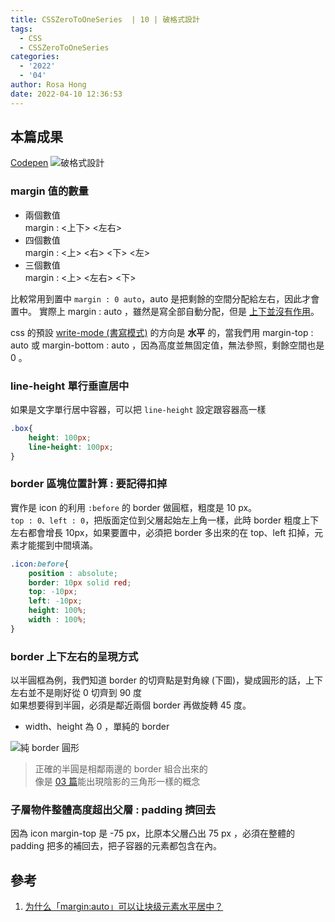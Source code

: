 ```yaml
---
title: CSSZeroToOneSeries  | 10 | 破格式設計
tags:
  - CSS
  - CSSZeroToOneSeries
categories:
  - '2022'
  - '04'
author: Rosa Hong
date: 2022-04-10 12:36:53
---
```


## 本篇成果
[Codepen](https://codepen.io/shan473/pen/QWOZgzP)
![破格式設計](https://dsm01pap006files.storage.live.com/y4mc1SNrsZu-Jd9u35WNRJfQgL79lh5rKUE-T708KZoUgmfj1e0iFbqwtXItGPmNayXFew5OcaISpno8uR1h5a0KOuWpfs9NvwytLMedU4ijzl-h2mJT3AKapQU7kA5rNBSPp_QOV-6viFwczOvlSgU65TDbCQlby6ccQSZ4Rvcith2HND8fQOqhBUHkD3FrJAo?width=1024&height=586&cropmode=none)

<!-- more -->
### margin 值的數量
- 兩個數值  
	margin : <上下>  <左右>
- 四個數值  
	margin : <上> <右> <下> <左>
- 三個數值  
	margin : <上> <左右> <下>

比較常用到置中 `margin : 0 auto`，auto 是把剩餘的空間分配給左右，因此才會置中。
實際上 margin : auto ，雖然是寫全部自動分配，但是 [上下並沒有作用](https://www.zhihu.com/question/21644198)。  


css 的預設 [write-mode (書寫模式)](https://developer.mozilla.org/zh-CN/docs/Web/CSS/writing-mode) 的方向是 **水平** 的，當我們用 margin-top : auto 或 margin-bottom : auto ，因為高度並無固定值，無法參照，剩餘空間也是 0 。

### line-height 單行垂直居中
如果是文字單行居中容器，可以把 `line-height` 設定跟容器高一樣  

```css
.box{
	height: 100px;
	line-height: 100px;
}
```

### border 區塊位置計算 : 要記得扣掉
實作是 icon 的利用 `:before` 的 border 做圓框，粗度是 10 px。      
`top : 0、left : 0`，把版面定位到父層起始左上角一樣，此時 border 粗度上下左右都會增長 10px，如果要置中，必須把 border 多出來的在 top、left 扣掉，元素才能擺到中間填滿。  

```css
.icon:before{
	position : absolute;
	border: 10px solid red;
	top: -10px;
	left: -10px;
	height: 100%;
	width : 100%;
}
```

### border 上下左右的呈現方式
以半圓框為例，我們知道 border 的切齊點是對角線 (下圖)，變成圓形的話，上下左右並不是剛好從 0 切齊到 90 度  
如果想要得到半圓，必須是鄰近兩個 border 再做旋轉 45 度。   
- width、height 為 0 ，單純的 border  

![純 border 圓形](https://dsm01pap006files.storage.live.com/y4mVu7eeg2awMupFoD5T_nq55dVmzodISxqWR8paqvV46NhzCf4-VPLWZ0Xlm_JLUFsOCEGTcqVb6SoH4icdXFX9V3ZLR39nFB5YYYyNr-ENP529_4MNud_lE-ksXUdUOblMf7y8cah3KcaOjNIgJr_9l8o-fXeE4FZotOCa1CSDMl5pHcz4tP-0UtZeuurM5DG?width=496&height=488&cropmode=none)  

> 正確的半圓是相鄰兩邊的 border 組合出來的  
> 像是 [03 篇](../CSSSeriesZeroToOne-03/#補充-三角形的陰影)能出現陰影的三角形一樣的概念
### 子層物件整體高度超出父層 : padding 擠回去
因為 icon margin-top 是 -75 px，比原本父層凸出 75 px ，必須在整體的 padding 把多的補回去，把子容器的元素都包含在內。


## 參考
1. [为什么「margin:auto」可以让块级元素水平居中？](https://www.zhihu.com/question/21644198)